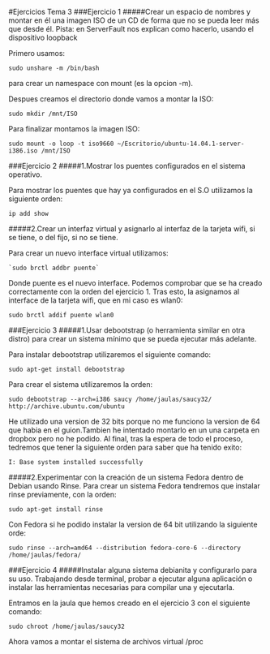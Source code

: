 #Ejercicios Tema 3
###Ejercicio 1
#####Crear un espacio de nombres y montar en él una imagen ISO de un CD de forma que no se pueda leer más que desde él. Pista: en ServerFault nos explican como hacerlo, usando el dispositivo loopback

Primero usamos:

	sudo unshare -m /bin/bash
para crear un namespace con mount (es la opcion -m).

Despues creamos el directorio donde vamos a montar la ISO:

	sudo mkdir /mnt/ISO
    
Para finalizar montamos la imagen ISO:

	sudo mount -o loop -t iso9660 ~/Escritorio/ubuntu-14.04.1-server-i386.iso /mnt/ISO
    
###Ejercicio 2
#####1.Mostrar los puentes configurados en el sistema operativo.

Para mostrar los puentes que hay ya configurados en el S.O utilizamos la siguiente orden:

	ip add show
    

#####2.Crear un interfaz virtual y asignarlo al interfaz de la tarjeta wifi, si se tiene, o del fijo, si no se tiene.

Para crear un nuevo interface virtual utilizamos:

	`sudo brctl addbr puente`
    
Donde puente es el nuevo interface. Podemos comprobar que se ha creado correctamente con la orden del ejercicio 1.
Tras esto, la asignamos al interface de la tarjeta wifi, que en mi caso es wlan0:

	sudo brctl addif puente wlan0
    
###Ejercicio 3
#####1.Usar debootstrap (o herramienta similar en otra distro) para crear un sistema mínimo que se pueda ejecutar más adelante.

Para instalar debootstrap utilizaremos el siguiente comando: 
	
    sudo apt-get install debootstrap
    
Para crear el sistema utilizaremos la orden:

	sudo debootstrap --arch=i386 saucy /home/jaulas/saucy32/ http://archive.ubuntu.com/ubuntu
    
He utilizado una version de 32 bits porque no me funciono la version de 64 que habia en el guion.Tambien he intentado montarlo en un una carpeta en dropbox pero no he podido.
Al final, tras la espera de todo el proceso, tedremos que tener la siguiente orden para saber que ha tenido exito:

	I: Base system installed successfully


#####2.Experimentar con la creación de un sistema Fedora dentro de Debian usando Rinse.
Para crear un sistema Fedora tendremos que instalar rinse previamente, con la orden:

	sudo apt-get install rinse
    
Con Fedora si he podido instalar la version de 64 bit utilizando la siguiente orde:

	sudo rinse --arch=amd64 --distribution fedora-core-6 --directory /home/jaulas/fedora/
    
###Ejercicio 4
#####Instalar alguna sistema debianita y configurarlo para su uso. Trabajando desde terminal, probar a ejecutar alguna aplicación o instalar las herramientas necesarias para compilar una y ejecutarla.

Entramos en la jaula que hemos creado en el ejercicio 3 con el siguiente comando:

	sudo chroot /home/jaulas/saucy32
    
Ahora vamos a montar el sistema de archivos virtual /proc